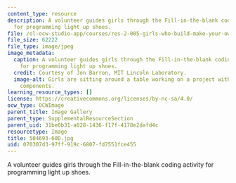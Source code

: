 ```yaml
---
content_type: resource
description: A volunteer guides girls through the Fill-in-the-blank coding activity
  for programming light up shoes.
file: /ol-ocw-studio-app/courses/res-2-005-girls-who-build-make-your-own-wearables-workshop-spring-2015/070307d397ff919c6807fd7551fce455_504693-60D.jpg
file_size: 62222
file_type: image/jpeg
image_metadata:
  caption: A volunteer guides girls through the Fill-in-the-blank coding activity
    for programming light up shoes.
  credit: Courtesy of Jon Barron, MIT Lincoln Laboratory.
  image-alt: Girls are sitting around a table working on a project with electronic
    components.
learning_resource_types: []
license: https://creativecommons.org/licenses/by-nc-sa/4.0/
ocw_type: OCWImage
parent_title: Image Gallery
parent_type: SupplementalResourceSection
parent_uid: 31be0b31-a028-1436-f17f-4178e2dafd4c
resourcetype: Image
title: 504693-60D.jpg
uid: 070307d3-97ff-919c-6807-fd7551fce455
---
```

A volunteer guides girls through the Fill-in-the-blank coding activity for programming light up shoes.